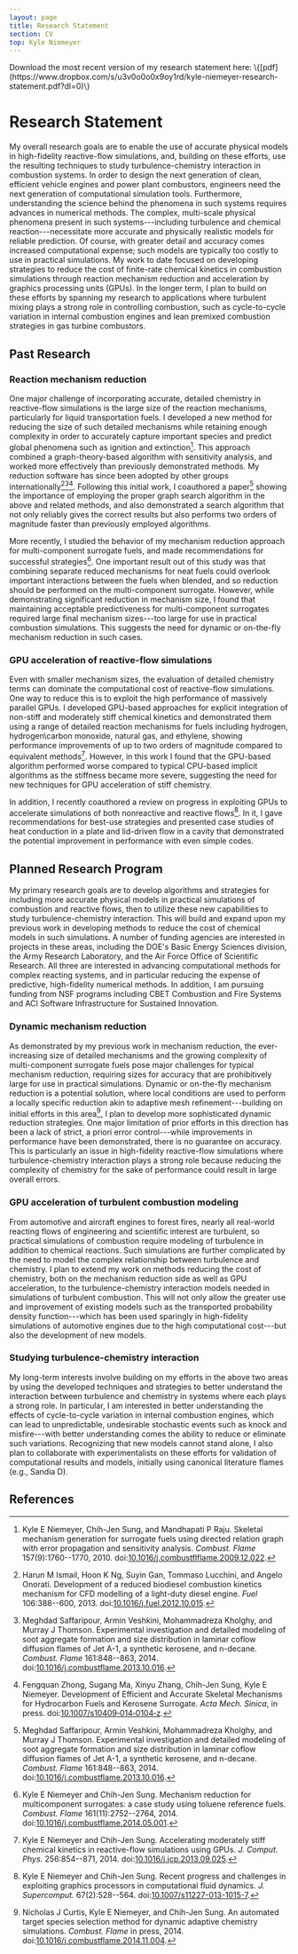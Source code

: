 ```yaml
---
layout: page
title: Research Statement
section: CV
top: Kyle Niemeyer
---
```


<div class="section">
Download the most recent version of my research statement here: \{[pdf](https://www.dropbox.com/s/u3v0o0o0x9oy1rd/kyle-niemeyer-research-statement.pdf?dl=0)\}
</div>

Research Statement
==================

My overall research goals are to enable the use of accurate physical models in high-fidelity reactive-flow simulations, and, building on these efforts, use the resulting techniques to study turbulence-chemistry interaction in combustion systems. In order to design the next generation of clean, efficient vehicle engines and power plant combustors, engineers need the next generation of computational simulation tools. Furthermore, understanding the science behind the phenomena in such systems requires advances in numerical methods. The complex, multi-scale physical phenomena present in such systems---including turbulence and chemical reaction---necessitate more accurate and physically realistic models for reliable prediction. Of course, with greater detail and accuracy comes increased computational expense; such models are typically too costly to use in practical simulations. My work to date focused on developing strategies to reduce the cost of finite-rate chemical kinetics in  combustion simulations through reaction mechanism reduction and acceleration by graphics processing units (GPUs). In the longer term, I plan to build on these efforts by spanning my research to applications where turbulent mixing plays a strong role in controlling combustion, such as cycle-to-cycle variation in internal combustion engines and lean premixed combustion strategies in gas turbine combustors.

Past Research
----------------

### Reaction mechanism reduction

One major challenge of incorporating accurate, detailed chemistry in reactive-flow simulations is the large size of the reaction mechanisms, particularly for liquid transportation fuels. I developed a new method for reducing the size of such detailed mechanisms while retaining enough complexity in order to accurately capture important species and predict global phenomena such as ignition and extinction[^1]. This approach combined a graph-theory-based algorithm with sensitivity analysis, and worked more effectively than previously demonstrated methods. My reduction software has since been adopted by other groups internationally[^2][^3][^4]. Following this initial work, I coauthored a paper[^3] showing the importance of employing the proper graph search algorithm in the above and related methods, and also demonstrated a search algorithm that not only reliably gives the correct results but also performs two orders of magnitude faster than previously employed algorithms.

More recently, I studied the behavior of my mechanism reduction approach for multi-component surrogate fuels, and made recommendations for successful strategies[^6]. One important result out of this study was that combining separate reduced mechanisms for neat fuels could  overlook important interactions between the fuels when blended, and so reduction should be performed on the multi-component surrogate. However, while demonstrating significant reduction in mechanism size, I found that maintaining acceptable predictiveness for multi-component surrogates required large final mechanism sizes---too large for use in practical combustion simulations. This suggests the need for dynamic or on-the-fly mechanism reduction in such cases.

### GPU acceleration of reactive-flow simulations

Even with smaller mechanism sizes, the evaluation of detailed chemistry terms can dominate the computational cost of reactive-flow simulations. One way to reduce this is to exploit the high performance of massively parallel GPUs. I developed GPU-based approaches for explicit integration of non-stiff and moderately stiff chemical kinetics and demonstrated them using a range of detailed reaction mechanisms for fuels including hydrogen, hydrogen\carbon monoxide, natural gas, and ethylene, showing performance improvements of up to two orders of magnitude compared to equivalent methods[^7]. However, in this work I found that the GPU-based algorithm performed worse compared to typical CPU-based implicit algorithms as the stiffness became more severe, suggesting the need for new techniques for GPU acceleration of stiff chemistry.

In addition, I recently coauthored a review on progress in exploiting GPUs to accelerate simulations of both nonreactive and reactive flows[^8]. In it, I gave recommendations for best-use strategies and presented case studies of heat conduction in a plate and lid-driven flow in a cavity that demonstrated the potential improvement in performance with even simple codes.

Planned Research Program
------------------------

My primary research goals are to develop algorithms and strategies for including more accurate physical models in practical simulations of combustion and reactive flows, then to utilize these new capabilities to study turbulence-chemistry interaction. This will build and expand upon my previous work in developing methods to reduce the cost of chemical models in such simulations. A number of funding agencies are interested in projects in these areas, including the DOE's Basic Energy Sciences division, the Army Research Laboratory, and the Air Force Office of Scientific Research. All three are interested in advancing computational methods for complex reacting systems, and in particular reducing the expense of predictive, high-fidelity numerical methods. In addition, I am pursuing funding from NSF programs including CBET Combustion and Fire Systems and ACI Software Infrastructure for Sustained Innovation.

### Dynamic mechanism reduction

As demonstrated by my previous work in mechanism reduction, the ever-increasing size of detailed mechanisms and the growing complexity of multi-component surrogate fuels pose major challenges for typical mechanism reduction, requiring sizes for accuracy that are prohibitively large for use in practical simulations. Dynamic or on-the-fly mechanism reduction is a potential solution, where local conditions are used to perform a locally specific reduction akin to adaptive mesh refinement---building on initial efforts in this area[^9], I plan to develop more sophisticated dynamic reduction strategies. One major limitation of prior efforts in this direction has been a lack of strict, a priori error control---while improvements in performance have been demonstrated, there is no guarantee on accuracy. This is particularly an issue in high-fidelity reactive-flow simulations where turbulence-chemistry interaction plays a strong role because reducing the complexity of chemistry for the sake of performance could result in large overall errors.

### GPU acceleration of turbulent combustion modeling

From automotive and aircraft engines to forest fires, nearly all real-world reacting flows of engineering and scientific interest are turbulent, so practical simulations of combustion require modeling of turbulence in addition to chemical reactions. Such simulations are further complicated by the need to model the complex relationship between turbulence and chemistry. I plan to extend my work on methods reducing the cost of chemistry, both on the mechanism reduction side as well as GPU acceleration, to the turbulence-chemistry interaction models needed in simulations of turbulent combustion. This will not only allow the greater use and improvement of existing models such as the transported probability density function---which has been used sparingly in high-fidelity simulations of automotive engines due to the high computational cost---but also the development of new models.

### Studying turbulence-chemistry interaction

My long-term interests involve building on my efforts in the above two areas by using the developed techniques and strategies to better understand the interaction between turbulence and chemistry in systems where each plays a strong role.  In particular, I am interested in better understanding the effects of cycle-to-cycle variation in internal combustion engines, which can lead to unpredictable, undesirable stochastic events such as knock and misfire---with better understanding comes the ability to reduce or eliminate such variations. Recognizing that new models cannot stand alone, I also plan to collaborate with experimentalists on these efforts for validation of computational results and models, initially using canonical literature flames (e.g., Sandia D).

References
----------

[^1]: Kyle E Niemeyer, Chih-Jen Sung, and Mandhapati P Raju. Skeletal mechanism generation for surrogate fuels using directed relation graph with error propagation and sensitivity analysis. *Combust. Flame* 157(9):1760--1770, 2010. doi:[10.1016/j.combustflflame.2009.12.022](http://dx.doi.org/10.1016/j.combustflflame.2009.12.022).
[^2]: Harun M Ismail, Hoon K Ng, Suyin Gan, Tommaso Lucchini, and Angelo Onorati. Development of a reduced biodiesel combustion kinetics mechanism for CFD modelling of a light-duty diesel engine. *Fuel* 106:388--600, 2013. doi:[10.1016/j.fuel.2012.10.015](http://dx.doi.org/10.1016/j.fuel.2012.10.015).
[^3]: Meghdad Saffaripour, Armin Veshkini, Mohammadreza Kholghy, and Murray J Thomson. Experimental investigation and detailed modeling of soot aggregate formation and size distribution in laminar coflow diffusion flames of Jet A-1, a synthetic kerosene, and n-decane. *Combust. Flame* 161:848--863, 2014. doi:[10.1016/j.combustflame.2013.10.016](http://dx.doi.org/10.1016/j.combustflame.2013.10.016).
[^4]: Fengquan Zhong, Sugang Ma, Xinyu Zhang, Chih-Jen Sung, Kyle E Niemeyer. Development of Efficient and Accurate Skeletal Mechanisms for Hydrocarbon Fuels and Kerosene Surrogate. *Acta Mech. Sinica*, in press. doi:[10.1007/s10409‐014‐0104‐z](http://dx.doi.org/10.1007/s10409‐014‐0104‐z).
[^5]: Kyle E Niemeyer and Chih-Jen Sung. On the importance of graph search algorithms for DRGEP-based mechanism reduction methods. *Combust. Flame* 158(8):1439--1443, 2011. doi:[10.1016/j.combustflflame.2010.12.010](http://dx.doi.org/10.1016/j.combustflflame.2010.12.010).
[^6]: Kyle E Niemeyer and Chih-Jen Sung. Mechanism reduction for multicomponent surrogates: a case study using toluene reference fuels. *Combust. Flame* 161(11):2752--2764, 2014. doi:[10.1016/j.combustflame.2014.05.001](http://dx.doi.org/10.1016/j.combustflame.2014.05.001).
[^7]: Kyle E Niemeyer and Chih-Jen Sung. Accelerating moderately stiff chemical kinetics in reactive-flow simulations using GPUs. *J. Comput. Phys.* 256:854--871, 2014. doi:[10.1016/j.jcp.2013.09.025](http://dx.doi.org/10.1016/j.jcp.2013.09.025).
[^8]: Kyle E Niemeyer and Chih-Jen Sung. Recent progress and challenges in exploiting graphics processors in computational fluid dynamics. *J. Supercomput.* 67(2):528--564. doi:[10.1007/s11227-013-1015-7](http://dx.doi.org/10.1007/s11227-013-1015-7).
[^9]: Nicholas J Curtis, Kyle E Niemeyer, and Chih-Jen Sung. An automated target species selection method for dynamic adaptive chemistry simulations. *Combust. Flame* in press, 2014. doi:[10.1016/j.combustflame.2014.11.004](http://dx.doi.org/10.1016/j.combustflame.2014.11.004).
